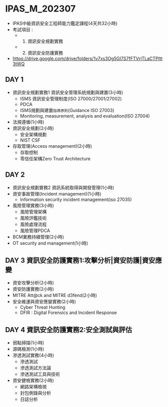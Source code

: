 # IPAS_M_202307
- IPAS中級資訊安全工程師能力鑑定課程(4天共32小時)
- 考試項目 :
  - 1. 資訊安全規劃實務 
  - 2. 資訊安全防護實務
- https://drive.google.com/drive/folders/1v7xs3Og5GI7S7fFTVrjTLaCTPItt3tWQ 
## DAY 1	
- 資訊安全規劃實務1	資訊安全管理系統規劃與建置(3小時)
  - ISMS 資訊安全管理制度(ISO 27000/27001/27002)
  - PDCA
  - ISMS規劃與建置`指導原則`(Guidance ISO 27003)
  - Monitoring, measurement, analysis and evaluation(ISO 27004)
- 法規遵循(1小時)
- 資訊安全規劃(2小時)
  - 安全架構規劃
  - NIST CSF
- 存取管理(Access management)(2小時)
  - 存取控制
  - 零信任架構Zero Trust Architecture
## DAY 2	
- 資訊安全規劃實務2	資訊系統取得與開發管理(1小時)
- 資安事故管理(Incident management)(1小時)
  - Information security incident management(iso 27035)
- 風險管理實務(3小時)
  - 風險管理架構
  - 風險評鑑技術
  - 風險處理流程
  - 風險管理PDCA
- BCM業務持續管理(2小時)
- OT security and management(1小時)
## DAY 3	資訊安全防護實務1:攻擊分析|資安防護|資安應變
- 資安攻擊分析(2小時)
- 資安防護實務(2小時) 
- MITRE Att@ck and MITRE d3fend(2小時)
- 安全維運與資安應變實務(2小時)
  - Cyber Threat Hunting
  - DFIR : Digital Forensics and Incident Response
## DAY 4	資訊安全防護實務2:安全測試與評估	
- 弱點掃描(1小時)
- 源碼檢測(1小時)
- 滲透測試實務(4小時)
  - 滲透測試
  - 滲透測試方法論
  - 滲透測試工具與技術
- 資安健檢實務(2小時)
  - 網路架構檢視
  - 封包側錄與分析
  - 日誌分析
